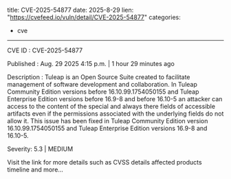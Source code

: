  
title: CVE-2025-54877
date: 2025-8-29
lien: "https://cvefeed.io/vuln/detail/CVE-2025-54877"
categories:
  - cve
---

CVE ID : CVE-2025-54877

Published :  Aug. 29
2025
4:15 p.m. | 1 hour
29 minutes ago

Description : Tuleap is an Open Source Suite created to facilitate management of software development and collaboration. In Tuleap Community Edition versions before 16.10.99.1754050155 and Tuleap Enterprise Edition versions before 16.9-8 and before 16.10-5
an attacker can access to the content of the special and always there fields of accessible artifacts even if the permissions associated with the underlying fields do not allow it. This issue has been fixed in Tuleap Community Edition version 16.10.99.1754050155 and Tuleap Enterprise Edition versions 16.9-8 and 16.10-5.

Severity: 5.3 | MEDIUM

Visit the link for more details
such as CVSS details
affected products
timeline
and more...
